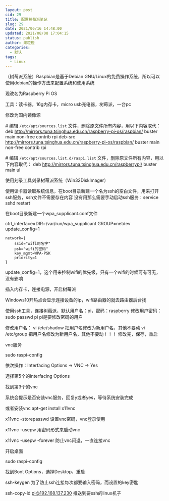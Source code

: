 ```yaml
---
layout: post
cid: 29
title: 配置树莓派笔记
slug: 29
date: 2021/06/16 14:48:00
updated: 2021/08/08 17:04:15
status: publish
author: 果粒橙
categories: 
  - 默认
tags: 
  - Linux
---
```



（树莓派系统）Raspbian是基于Debian GNU/Linux的免费操作系统，所以可以使用debian的操作方法来配置系统和使用系统

现改名为Raspberry Pi OS 

工具：读卡器，16g内存卡，micro usb充电器，树莓派，一台pc

修改为国内镜像源

\# 编辑 `/etc/apt/sources.list` 文件，删除原文件所有内容，用以下内容取代：
deb http://mirrors.tuna.tsinghua.edu.cn/raspberry-pi-os/raspbian/ buster main non-free contrib rpi
deb-src http://mirrors.tuna.tsinghua.edu.cn/raspberry-pi-os/raspbian/ buster main non-free contrib rpi

\# 编辑 `/etc/apt/sources.list.d/raspi.list` 文件，删除原文件所有内容，用以下内容取代：
deb http://mirrors.tuna.tsinghua.edu.cn/raspberrypi/ buster main ui

使用刻录工具刻录树莓派系统（Win32DiskImager）

使用读卡器读取系统信息，在boot目录新建一个名为ssh的空白文件，用来打开ssh服务，ssh文件不需要存在内容
没有用那么需要手动启动ssh服务：service sshd restart

在boot目录新建一个wpa_supplicant.conf文件

ctrl_interface=DIR=/var/run/wpa_supplicant GROUP=netdev
update_config=1

    network={
        ssid="wifi的名字"
        psk="wifi的密码"
        key_mgmt=WPA-PSK
        priority=1
    }
update_config=1，这个用来控制wifi的优先级，只有一个wifi的时候可有可无，没有影响

插入内存卡，连接电源，开启树莓派

Windows10开热点会显示连接设备的ip，wifi路由器的就去路由器后台找


使用ssh工具，连接树莓派，默认用户名：pi，密码：raspberry
修改用户密码：sudo passwd pi pi是要修改密码的用户

修改用户名：
vi /etc/shadow 把用户名修改为新用户名，其他不要动
vi /etc/group 把用户名修改为新用户名，其他不要动！！！
修改完，保存，重启

vnc服务

sudo raspi-config

依次操作：Interfacing Options -> VNC -> Yes

选择第5个的interfacing Options

找到第3个的vnc

系统会提示是否安装vnc服务，回复y或者yes，等待系统安装完成

或者安装vnc
apt-get install x11vnc

x11vnc -storepasswd 设置vnc密码，vnc登录使用

x11vnc -usepw 用密码形式来启动vnc

x11vnc -usepw -forever 防止vnc闪退，一直连接vnc

开启桌面

sudo raspi-config

找到Boot Options，选择Desktop，重启


ssh-keygen 为了防止ssh连接每次都要输入密码，而设置的key密匙

ssh-copy-id pi@192.168.137.230 推送到要ssh的linux机子